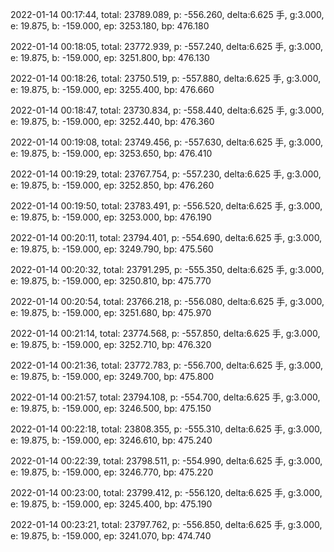 2022-01-14 00:17:44, total: 23789.089, p: -556.260, delta:6.625 手, g:3.000, e: 19.875, b: -159.000, ep: 3253.180, bp: 476.180

2022-01-14 00:18:05, total: 23772.939, p: -557.240, delta:6.625 手, g:3.000, e: 19.875, b: -159.000, ep: 3251.800, bp: 476.130

2022-01-14 00:18:26, total: 23750.519, p: -557.880, delta:6.625 手, g:3.000, e: 19.875, b: -159.000, ep: 3255.400, bp: 476.660

2022-01-14 00:18:47, total: 23730.834, p: -558.440, delta:6.625 手, g:3.000, e: 19.875, b: -159.000, ep: 3252.440, bp: 476.360

2022-01-14 00:19:08, total: 23749.456, p: -557.630, delta:6.625 手, g:3.000, e: 19.875, b: -159.000, ep: 3253.650, bp: 476.410

2022-01-14 00:19:29, total: 23767.754, p: -557.230, delta:6.625 手, g:3.000, e: 19.875, b: -159.000, ep: 3252.850, bp: 476.260

2022-01-14 00:19:50, total: 23783.491, p: -556.520, delta:6.625 手, g:3.000, e: 19.875, b: -159.000, ep: 3253.000, bp: 476.190

2022-01-14 00:20:11, total: 23794.401, p: -554.690, delta:6.625 手, g:3.000, e: 19.875, b: -159.000, ep: 3249.790, bp: 475.560

2022-01-14 00:20:32, total: 23791.295, p: -555.350, delta:6.625 手, g:3.000, e: 19.875, b: -159.000, ep: 3250.810, bp: 475.770

2022-01-14 00:20:54, total: 23766.218, p: -556.080, delta:6.625 手, g:3.000, e: 19.875, b: -159.000, ep: 3251.680, bp: 475.970

2022-01-14 00:21:14, total: 23774.568, p: -557.850, delta:6.625 手, g:3.000, e: 19.875, b: -159.000, ep: 3252.710, bp: 476.320

2022-01-14 00:21:36, total: 23772.783, p: -556.700, delta:6.625 手, g:3.000, e: 19.875, b: -159.000, ep: 3249.700, bp: 475.800

2022-01-14 00:21:57, total: 23794.108, p: -554.700, delta:6.625 手, g:3.000, e: 19.875, b: -159.000, ep: 3246.500, bp: 475.150

2022-01-14 00:22:18, total: 23808.355, p: -555.310, delta:6.625 手, g:3.000, e: 19.875, b: -159.000, ep: 3246.610, bp: 475.240

2022-01-14 00:22:39, total: 23798.511, p: -554.990, delta:6.625 手, g:3.000, e: 19.875, b: -159.000, ep: 3246.770, bp: 475.220

2022-01-14 00:23:00, total: 23799.412, p: -556.120, delta:6.625 手, g:3.000, e: 19.875, b: -159.000, ep: 3245.400, bp: 475.190

2022-01-14 00:23:21, total: 23797.762, p: -556.850, delta:6.625 手, g:3.000, e: 19.875, b: -159.000, ep: 3241.070, bp: 474.740